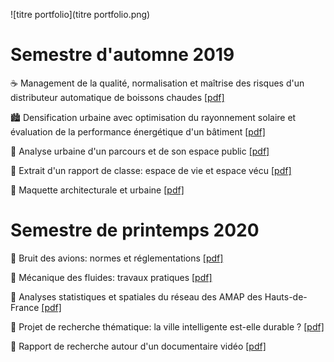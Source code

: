 ![titre portfolio](titre portfolio.png)



# Semestre d'automne 2019

☕️ Management de la qualité, normalisation et maîtrise des risques d'un distributeur automatique de boissons chaudes <a href="file/aglg - Qualité, normaliation d'un distributeur de boisssons .pdf" dowload="https://arthur-glg.github.io/aglg_science/portfolio/portfolio.html">[pdf]</a>

🏙 Densification urbaine avec optimisation du rayonnement solaire et évaluation de la performance énergétique d'un bâtiment <a href="file/aglg - Rayonnement solaire et performance énergétique d'un bâtiment.pdf" download ="aglg - Rayonnement solaire et performance énergétique d'un bâtiment.pdf">[pdf]</a> 

🏡 Analyse urbaine d'un parcours et de son espace public <a href="file/aglg - Diagnostic urbain.pdf" download ="aglg - Rayonnement solaire et performance énergétique d'un bâtiment.pdf">[pdf]</a> 

🌿 Extrait d'un rapport de classe: espace de vie et espace vécu <a href="file/aglg - Ressenti urbain.pdf" download ="aglg - Ressenti urbain">[pdf]</a> 

🏰 Maquette architecturale et urbaine <a href="file/aglg - Maquette architecturale.pdf" download ="aglg - Ressenti urbain">[pdf]</a> 

# Semestre de printemps 2020

🎤 Bruit des avions: normes et réglementations <a href="file/aglg - Bruit des avions.pdf" download ="aglg - Ressenti urbain">[pdf]</a>

🌊 Mécanique des fluides: travaux pratiques <a href="file/aglg - TP mécanique des fluides.pdf" download ="aglg - TP mécanique des fluides.pdf">[pdf]</a>

🥕 Analyses statistiques et spatiales du réseau des AMAP des Hauts-de-France <a href="file/aglg - Analyses du réseau des AMAP des Hauts-de-France.pdf" download ="aglg - Analyses du réseau des AMAP des Hauts-de-France.pdf">[pdf]</a>

🌇 Projet de recherche thématique: la ville intelligente est-elle durable ? <a href="file/aglg - Ville durable et ville intélligente.pdf" download ="aglg - Ville durable et ville intélligente.pdf">[pdf]</a>

🎏 Rapport de recherche autour d'un documentaire vidéo <a href="file/aglg - Nature et culture à Tokyo.pdf" download ="aglg - Nature et culture à Tokyo.pdf">[pdf]</a>

<title>Portfolio</title> 

